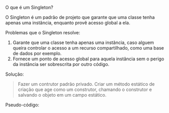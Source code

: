 O que é um Singleton?

O Singleton é um padrão de projeto que garante que uma classe tenha apenas uma instância, enquanto provê acesso global a ela.

Problemas que o Singleton resolve:

1. Garante que uma classe tenha apenas uma instância, caso alguem queira controlar o acesso a um recurso compartilhado, como uma base de dados por exemplo.
2. Fornece um ponto de acesso global para aquela instância sem o perigo da instância ser sobrescrita por outro código.

Solução:

 >Fazer um contrutor padrão privado.
 >Criar um método estático de criação que age como um construtor, chamando o construtor e salvando o objeto em um campo estático.

 Pseudo-código:

